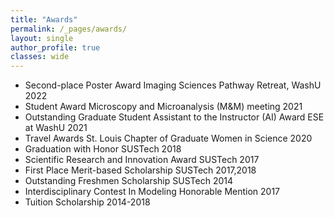 ```yaml
---
title: "Awards"
permalink: /_pages/awards/
layout: single
author_profile: true
classes: wide
---
```


- Second-place Poster Award Imaging Sciences Pathway Retreat, WashU 2022
- Student Award Microscopy and Microanalysis (M&M) meeting 2021
- Outstanding Graduate Student Assistant to the Instructor (AI) Award ESE at WashU 2021
- Travel Awards St. Louis Chapter of Graduate Women in Science 2020
- Graduation with Honor SUSTech 2018
- Scientific Research and Innovation Award SUSTech 2017
- First Place Merit-based Scholarship SUSTech 2017,2018
- Outstanding Freshmen Scholarship SUSTech 2014
- Interdisciplinary Contest In Modeling Honorable Mention 2017
- Tuition Scholarship 2014-2018
